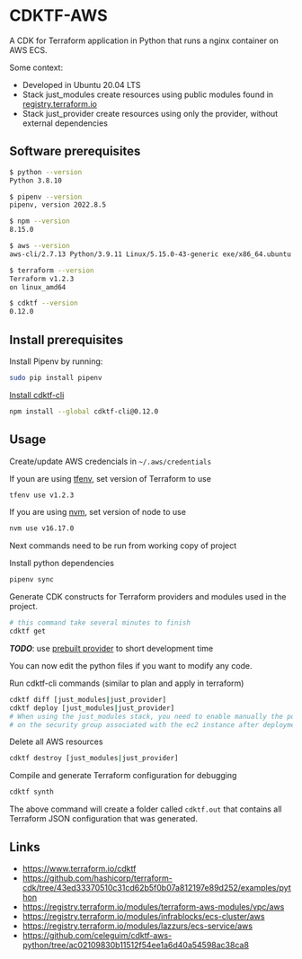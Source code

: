 # CDKTF-AWS

A CDK for Terraform application in Python that runs a nginx container on AWS ECS.

Some context:
- Developed in Ubuntu 20.04 LTS
- Stack just_modules create resources using public modules found in [registry.terraform.io](https://registry.terraform.io/)
- Stack just_provider create resources using only the provider, without external dependencies

## Software prerequisites

```bash
$ python --version
Python 3.8.10

$ pipenv --version
pipenv, version 2022.8.5

$ npm --version
8.15.0

$ aws --version
aws-cli/2.7.13 Python/3.9.11 Linux/5.15.0-43-generic exe/x86_64.ubuntu.20 prompt/off

$ terraform --version
Terraform v1.2.3
on linux_amd64

$ cdktf --version
0.12.0
```

## Install prerequisites

Install Pipenv by running:

```bash
sudo pip install pipenv
```

[Install cdktf-cli](https://learn.hashicorp.com/tutorials/terraform/cdktf-install?in=terraform/cdktf)

```bash
npm install --global cdktf-cli@0.12.0
```

## Usage

Create/update AWS credencials in `~/.aws/credentials`

If youn are using [tfenv](https://github.com/tfutils/tfenv), set version of Terraform to use

```bash
tfenv use v1.2.3
```

If you are using [nvm](https://github.com/nvm-sh/nvm), set version of node to use

```bash
nvm use v16.17.0
```

Next commands need to be run from working copy of project

Install python dependencies
```bash
pipenv sync
```

Generate CDK constructs for Terraform providers and modules used in the project.

```bash
# this command take several minutes to finish
cdktf get
```

***TODO***: use [prebuilt provider](https://www.terraform.io/cdktf/concepts/providers) to short development time

You can now edit the python files if you want to modify any code.

Run cdktf-cli commands (similar to plan and apply in terraform)

```bash
cdktf diff [just_modules|just_provider]
cdktf deploy [just_modules|just_provider]
# When using the just_modules stack, you need to enable manually the port 80
# on the security group associated with the ec2 instance after deployment
```

Delete all AWS resources

```bash
cdktf destroy [just_modules|just_provider]
```

Compile and generate Terraform configuration for debugging

```bash
cdktf synth
```

The above command will create a folder called `cdktf.out` that contains all Terraform JSON configuration that was generated.

## Links

- https://www.terraform.io/cdktf
- https://github.com/hashicorp/terraform-cdk/tree/43ed33370510c31cd62b5f0b07a812197e89d252/examples/python
- https://registry.terraform.io/modules/terraform-aws-modules/vpc/aws
- https://registry.terraform.io/modules/infrablocks/ecs-cluster/aws
- https://registry.terraform.io/modules/lazzurs/ecs-service/aws
- https://github.com/celeguim/cdktf-aws-python/tree/ac02109830b11512f54ee1a6d40a54598ac38ca8
